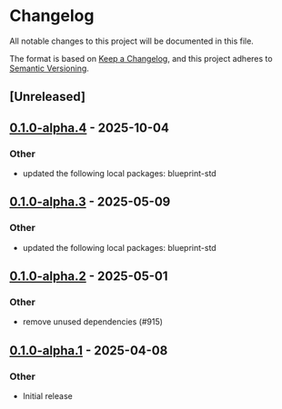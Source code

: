 # Changelog

All notable changes to this project will be documented in this file.

The format is based on [Keep a Changelog](https://keepachangelog.com/en/1.0.0/),
and this project adheres to [Semantic Versioning](https://semver.org/spec/v2.0.0.html).

## [Unreleased]

## [0.1.0-alpha.4](https://github.com/tangle-network/blueprint/compare/blueprint-build-utils-v0.1.0-alpha.3...blueprint-build-utils-v0.1.0-alpha.4) - 2025-10-04

### Other

- updated the following local packages: blueprint-std

## [0.1.0-alpha.3](https://github.com/tangle-network/blueprint/compare/blueprint-build-utils-v0.1.0-alpha.2...blueprint-build-utils-v0.1.0-alpha.3) - 2025-05-09

### Other

- updated the following local packages: blueprint-std

## [0.1.0-alpha.2](https://github.com/tangle-network/blueprint/compare/blueprint-build-utils-v0.1.0-alpha.1...blueprint-build-utils-v0.1.0-alpha.2) - 2025-05-01

### Other

- remove unused dependencies (#915)

## [0.1.0-alpha.1](https://github.com/tangle-network/blueprint/releases/tag/blueprint-build-utils-v0.1.0-alpha.1) - 2025-04-08

### Other

- Initial release
